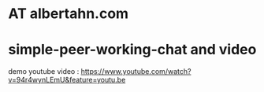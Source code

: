 # AT albertahn.com

# simple-peer-working-chat and video 

demo youtube video : https://www.youtube.com/watch?v=94r4wynLEmU&feature=youtu.be
